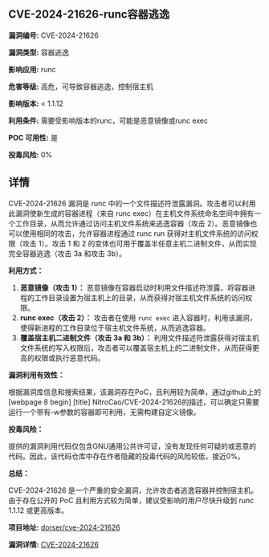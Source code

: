 ## CVE-2024-21626-runc容器逃逸

**漏洞编号:** CVE-2024-21626

**漏洞类型:** 容器逃逸

**影响应用:** runc

**危害等级:** 高危，可导致容器逃逸，控制宿主机

**影响版本:** < 1.1.12

**利用条件:** 需要受影响版本的runc，可能是恶意镜像或runc exec

**POC 可用性:** 是

**投毒风险:** 0%

## 详情

CVE-2024-21626 漏洞是 runc 中的一个文件描述符泄露漏洞。攻击者可以利用此漏洞使新生成的容器进程（来自 runc exec）在主机文件系统命名空间中拥有一个工作目录，从而允许通过访问主机文件系统来逃逸容器（攻击 2）。恶意镜像也可以使用相同的攻击，允许容器进程通过 runc run 获得对主机文件系统的访问权限（攻击 1）。攻击 1 和 2 的变体也可用于覆盖半任意主机二进制文件，从而实现完全容器逃逸（攻击 3a 和攻击 3b）。

**利用方式：**

1.  **恶意镜像（攻击 1）：** 恶意镜像在容器启动时利用文件描述符泄露，将容器进程的工作目录设置为宿主机上的目录，从而获得对宿主机文件系统的访问权限。
2.  **runc exec（攻击 2）：**  攻击者在使用 `runc exec` 进入容器时，利用该漏洞，使得新进程的工作目录位于宿主机文件系统，从而逃逸容器。
3.  **覆盖宿主机二进制文件（攻击 3a 和 3b）：**  利用文件描述符泄露获得对宿主机文件系统的写入权限后，攻击者可以覆盖宿主机上的二进制文件，从而获得更高的权限或执行恶意代码。

**漏洞利用有效性：**

根据漏洞库信息和搜索结果，该漏洞存在PoC，且利用较为简单，通过github上的[webpage 8 begin] [title] NitroCao/CVE-2024-21626的描述，可以确定只需要运行一个带有-w参数的容器即可利用，无需构建自定义镜像。

**投毒风险：**

提供的漏洞利用代码仅包含GNU通用公共许可证，没有发现任何可疑的或恶意的代码。因此，该代码仓库中存在作者隐藏的投毒代码的风险较低，接近0%。

**总结：**

CVE-2024-21626 是一个严重的安全漏洞，允许攻击者逃逸容器并控制宿主机。由于存在公开的 PoC 且利用方式较为简单，建议受影响的用户尽快升级到 runc 1.1.12 或更高版本。

**项目地址:** [dorser/cve-2024-21626](https://github.com/dorser/cve-2024-21626)

**漏洞详情:** [CVE-2024-21626](https://nvd.nist.gov/vuln/detail/CVE-2024-21626)